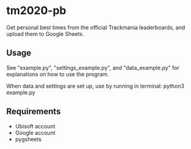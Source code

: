# tm2020-pb
Get personal best times from the official Trackmania leaderboards, and upload them to Google Sheets. 

## Usage
See "example.py", "settings_example.py", and "data_example.py" for explanations on how to use the program.

When data and settings are set up, use by running in terminal:
    python3 example.py

## Requirements
* Ubisoft account
* Google account
* pygsheets
